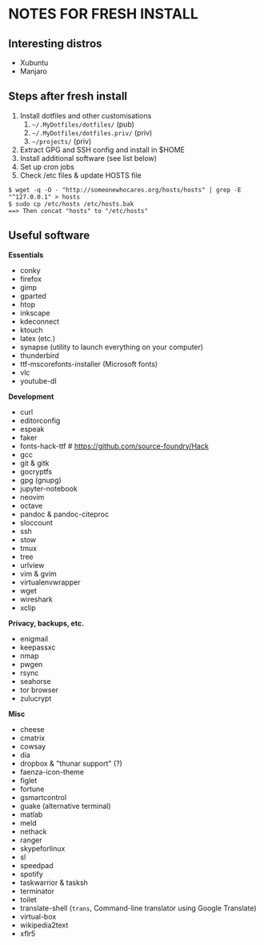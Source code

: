 # NOTES FOR FRESH INSTALL

## Interesting distros

- Xubuntu
- Manjaro

## Steps after fresh install

1. Install dotfiles and other customisations
    1. `~/.MyDotfiles/dotfiles/` (pub)
    2. `~/.MyDotfiles/dotfiles.priv/` (priv)
    3. `~/projects/` (priv)
2. Extract GPG and SSH config and install in $HOME
3. Install additional software (see list below)
4. Set up cron jobs
5. Check /etc files & update HOSTS file

```
$ wget -q -O - "http://someonewhocares.org/hosts/hosts" | grep -E "^127.0.0.1" > hosts
$ sudo cp /etc/hosts /etc/hosts.bak
==> Then concat "hosts" to "/etc/hosts"
```

## Useful software

**Essentials**

- conky
- firefox
- gimp
- gparted
- htop
- inkscape
- kdeconnect
- ktouch
- latex (etc.)
- synapse (utility to launch everything on your computer)
- thunderbird
- ttf-mscorefonts-installer (Microsoft fonts)
- vlc
- youtube-dl

**Development**

- curl
- editorconfig
- espeak
- faker
- fonts-hack-ttf  # https://github.com/source-foundry/Hack
- gcc
- git & gitk
- gocryptfs
- gpg (gnupg)
- jupyter-notebook
- neovim
- octave
- pandoc & pandoc-citeproc
- sloccount
- ssh
- stow
- tmux
- tree
- urlview
- vim & gvim
- virtualenvwrapper
- wget
- wireshark
- xclip

**Privacy, backups, etc.**

- enigmail
- keepassxc
- nmap
- pwgen
- rsync
- seahorse
- tor browser
- zulucrypt

**Misc**

- cheese
- cmatrix
- cowsay
- dia
- dropbox & "thunar support" (?)
- faenza-icon-theme
- figlet
- fortune
- gsmartcontrol
- guake (alternative terminal)
- matlab
- meld
- nethack
- ranger
- skypeforlinux
- sl
- speedpad
- spotify
- taskwarrior & tasksh
- terminator
- toilet
- translate-shell (`trans`, Command-line translator using Google Translate)
- virtual-box
- wikipedia2text
- xflr5

